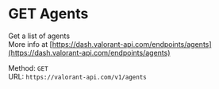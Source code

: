 <!-- This file is automatically generated! Do not edit it directly! See https://github.com/techchrism/valorant-api-docs/blob/trunk/contributing.md for more information. -->

# GET Agents

Get a list of agents  
More info at [https://dash.valorant-api.com/endpoints/agents](https://dash.valorant-api.com/endpoints/agents)  


Method: `GET`  
URL: `https://valorant-api.com/v1/agents`  
